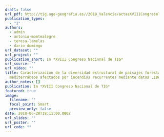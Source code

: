 ```yaml
---
draft: false
url_pdf: http://tig.age-geografia.es//2018_Valencia/actasXVIIICongresoTIG.pdf
publication_types:
  - "1"
authors:
  - admin
  - antonio-montealegre
  - teresa-lamelas
  - dario-domingo
url_dataset: ""
url_project: ""
publication_short: In *XVIII Congreso Nacional de TIG*
url_source: ""
url_video: ""
title: Caracterización de la diversidad estructural de paisajes forestales
  mediterráneos afectados por incendios recurrentes mediante datos LIDAR-PNOA
author_notes: []
publication: In *XVIII Congreso Nacional de TIG*
featured: true
image:
  filename: ""
  focal_point: Smart
  preview_only: false
date: 2018-06-20T18:11:00.000Z
url_slides: ""
url_poster: ""
url_code: ""
---
```


